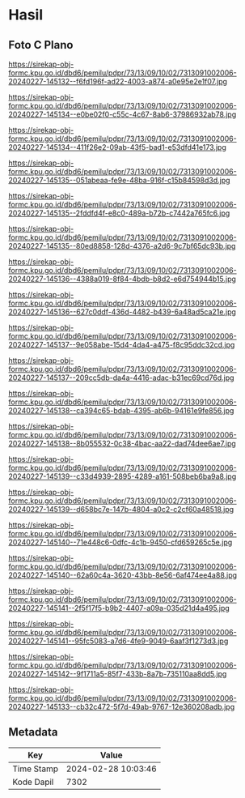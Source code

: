 # Hasil

## Foto C Plano

https://sirekap-obj-formc.kpu.go.id/dbd6/pemilu/pdpr/73/13/09/10/02/7313091002006-20240227-145132--f6fd196f-ad22-4003-a874-a0e95e2e1f07.jpg

https://sirekap-obj-formc.kpu.go.id/dbd6/pemilu/pdpr/73/13/09/10/02/7313091002006-20240227-145134--e0be02f0-c55c-4c67-8ab6-37986932ab78.jpg

https://sirekap-obj-formc.kpu.go.id/dbd6/pemilu/pdpr/73/13/09/10/02/7313091002006-20240227-145134--411f26e2-09ab-43f5-bad1-e53dfd41e173.jpg

https://sirekap-obj-formc.kpu.go.id/dbd6/pemilu/pdpr/73/13/09/10/02/7313091002006-20240227-145135--051abeaa-fe9e-48ba-916f-c15b84598d3d.jpg

https://sirekap-obj-formc.kpu.go.id/dbd6/pemilu/pdpr/73/13/09/10/02/7313091002006-20240227-145135--2fddfd4f-e8c0-489a-b72b-c7442a765fc6.jpg

https://sirekap-obj-formc.kpu.go.id/dbd6/pemilu/pdpr/73/13/09/10/02/7313091002006-20240227-145135--80ed8858-128d-4376-a2d6-9c7bf65dc93b.jpg

https://sirekap-obj-formc.kpu.go.id/dbd6/pemilu/pdpr/73/13/09/10/02/7313091002006-20240227-145136--4388a019-8f84-4bdb-b8d2-e6d754944b15.jpg

https://sirekap-obj-formc.kpu.go.id/dbd6/pemilu/pdpr/73/13/09/10/02/7313091002006-20240227-145136--627c0ddf-436d-4482-b439-6a48ad5ca21e.jpg

https://sirekap-obj-formc.kpu.go.id/dbd6/pemilu/pdpr/73/13/09/10/02/7313091002006-20240227-145137--9e058abe-15d4-4da4-a475-f8c95ddc32cd.jpg

https://sirekap-obj-formc.kpu.go.id/dbd6/pemilu/pdpr/73/13/09/10/02/7313091002006-20240227-145137--209cc5db-da4a-4416-adac-b31ec69cd76d.jpg

https://sirekap-obj-formc.kpu.go.id/dbd6/pemilu/pdpr/73/13/09/10/02/7313091002006-20240227-145138--ca394c65-bdab-4395-ab6b-94161e9fe856.jpg

https://sirekap-obj-formc.kpu.go.id/dbd6/pemilu/pdpr/73/13/09/10/02/7313091002006-20240227-145138--8b055532-0c38-4bac-aa22-dad74dee6ae7.jpg

https://sirekap-obj-formc.kpu.go.id/dbd6/pemilu/pdpr/73/13/09/10/02/7313091002006-20240227-145139--c33d4939-2895-4289-a161-508beb6ba9a8.jpg

https://sirekap-obj-formc.kpu.go.id/dbd6/pemilu/pdpr/73/13/09/10/02/7313091002006-20240227-145139--d658bc7e-147b-4804-a0c2-c2cf60a48518.jpg

https://sirekap-obj-formc.kpu.go.id/dbd6/pemilu/pdpr/73/13/09/10/02/7313091002006-20240227-145140--71e448c6-0dfc-4c1b-9450-cfd659265c5e.jpg

https://sirekap-obj-formc.kpu.go.id/dbd6/pemilu/pdpr/73/13/09/10/02/7313091002006-20240227-145140--62a60c4a-3620-43bb-8e56-6af474ee4a88.jpg

https://sirekap-obj-formc.kpu.go.id/dbd6/pemilu/pdpr/73/13/09/10/02/7313091002006-20240227-145141--2f5f17f5-b9b2-4407-a09a-035d21d4a495.jpg

https://sirekap-obj-formc.kpu.go.id/dbd6/pemilu/pdpr/73/13/09/10/02/7313091002006-20240227-145141--95fc5083-a7d6-4fe9-9049-6aaf3f1273d3.jpg

https://sirekap-obj-formc.kpu.go.id/dbd6/pemilu/pdpr/73/13/09/10/02/7313091002006-20240227-145142--9f1711a5-85f7-433b-8a7b-735110aa8dd5.jpg

https://sirekap-obj-formc.kpu.go.id/dbd6/pemilu/pdpr/73/13/09/10/02/7313091002006-20240227-145133--cb32c472-5f7d-49ab-9767-12e360208adb.jpg


## Metadata

| Key        | Value               |
| ---------- | ------------------- |
| Time Stamp | 2024-02-28 10:03:46 |
| Kode Dapil | 7302                |



